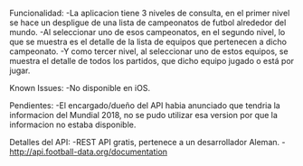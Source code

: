 Funcionalidad:
	-La aplicacion tiene 3 niveles de consulta, en el primer nivel se hace un despligue de una lista de campeonatos de futbol alrededor del mundo.
	-Al seleccionar uno de esos campeonatos, en el segundo nivel, lo que se muestra es el detalle de la lista de equipos que pertenecen a dicho campeonato.
	-Y como tercer nivel, al seleccionar uno de estos equipos, se muestra el detalle de todos los partidos, que dicho equipo jugado o está por jugar.

Known Issues:
	-No disponible en iOS.

Pendientes:
	-El encargado/dueño del API habia anunciado que tendria la informacion del Mundial 2018, no se pudo utilizar esa version por que la informacion no estaba disponible.

Detalles del API:
	-REST API gratis, pertenece a un desarrollador Aleman.
	-http://api.football-data.org/documentation